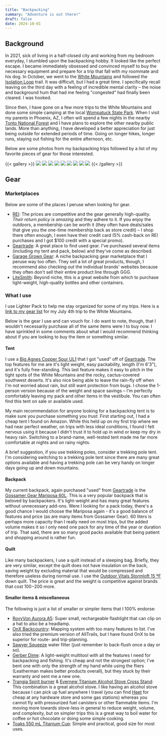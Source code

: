 ```yaml
---
title: "Backpacking"
summary: "Adventure is out there!"
draft: false
date: 2024-10-01
---
```


## Background

In 2021, sick of living in a half-closed city and working from my bedroom everyday, I stumbled upon the backpacking hobby.
It looked like the perfect escape.
I became immediately obsessed and convinced myself to buy the necessary equipment and prepare for a trip that fall with my roommate and his dog.
In October, we went to the [White Mountains](https://www.fs.usda.gov/whitemountain) and followed the [Isolation Loop](https://sectionhiker.com/backpacking-white-mountain-4000-footers-guidebook/backpacking-a-mt-isolation-loop/) trail.
It was difficult, but I had a great time.
I specifically recall leaving on the third day with a feeling of incredible mental clarity – the noise and background hum that had me feeling "congested" had finally been cleared.
I was hooked.

Since then, I have gone on a few more trips to the White Mountains and done some simple camping at the local [Wompatuck State Park](https://www.mass.gov/locations/wompatuck-state-park).
When I visit my parents in Phoenix, AZ, I often will spend a few nights in the nearby [Tonto National Forest](https://www.fs.usda.gov/tonto/) and I have plans to explore the other nearby public lands.
More than anything, I have developed a better appreciation for just being outside for extended periods of time.
Going on longer hikes, longer runs, staying out fishing for the entire afternoon, etc.

Below are some photos from my backpacking trips followed by a list of my favorite pieces of gear for those interested.

{{< gallery >}}
  <img src="gallery/IMG_7361.jpeg" class="grid-w33" />
  <img src="gallery/IMG_2614.jpeg" class="grid-w33" />
  <img src="gallery/IMG_4862.jpeg" class="grid-w33" />
  <img src="gallery/IMG_3474.jpeg" class="grid-w33" />
  <img src="gallery/IMG_8557.jpeg" class="grid-w33" />
  <img src="gallery/IMG_8593.jpeg" class="grid-w33" />
  <img src="gallery/IMG_7346.jpeg" class="grid-w33" />
  <img src="gallery/IMG_6369.jpeg" class="grid-w33" />
  <img src="gallery/IMG_8614.jpeg" class="grid-w33" />
{{< /gallery >}}

## Gear

### Marketplaces

Below are some of the places I peruse when looking for gear.

- [REI](https://www.rei.com): The prices are competitive and the gear generally high-quality. *Their return policy is amazing* and they adhere to it. If you enjoy the outdoors, a membership can be worth it (they often have deals/sales that give you the one-time membership back as store credit) – I shop there often enough, I even have their credit card (5% cash-back on REI purchases and I got $100 credit with a special promo).
- [Geartrade](https://geartrade.com): A great place to find used gear. I've purchased several items (including my tent and pack, below) and they've come as described.
- [Garage Grown Gear](https://www.garagegrowngear.com): A niche backpacking gear marketplace that I peruse way too often. They sell a lot of great products, though, I recommend also checking out the individual brands' websites because they often don't sell their entire product line through GGG.
- [LiteSmith](https://www.litesmith.com): Beyond niche, this is a great website from which to purchase light-weight, high-quality bottles and other containers.

### What I use

I use Lighter Pack to help me stay organized for some of my trips. Here is a [link to my gear list](https://lighterpack.com/r/smkhmy) for my July 4th trip to the White Mountains.

Below is the gear I use and can vouch for.
I do want to note, though, that I wouldn't necessarily purchase all of the same items were I to buy now.
I have sprinkled in some comments about what I would recommend thinking about if you are looking to buy the item or something similar.

#### Tent

I use a [Big Agnes Copper Spur UL1](https://www.bigagnes.com/products/copper-spur-hv-ul1) that I got "used" off of [Geartrade](https://geartrade.com).
The top features for me are it's light weight, easy packability, length (I'm 6'3"), and it's fully free-standing.
This last feature makes it easy to pitch in the tight spots of the White Mountains and the rocky, cactus-covered southwest deserts.
It's also nice being able to leave the rain-fly off when I'm not worried about rain, but still want protection from bugs.
I chose the 1-person version because of the weight and space savings – I'm perfectly comfortably leaving my pack and other items in the vestibule.
You can often find this tent on sale or available used.

My main recommendation for anyone looking for a backpacking tent is to make sure you purchase something you *trust*.
First starting out, I had a cheap tent I found on Amazon.
While this held up on my first trip where we had near perfect weather, on trips with less ideal conditions, I found I felt nervous using it because I didn't trust it to hold up in wind or keep my dry in heavy rain.
Switching to a brand-name, well-tested tent made me far more comfortable at nights and on rainy nights.

A brief suggestion, if you use trekking poles, consider a trekking pole tent.
I'm considering switching to a trekking pole tent since there are many great options available and having a trekking pole can be very handy on longer days going up and down mountains.

#### Backpack

My current backpack, again purchased "used" from [Geartrade](https://geartrade.com) is the [Gossamer Gear Mariposa 60L](https://www.gossamergear.com/products/mariposa-60-lightweight-backpack).
This is a very popular backpack that is beloved by backpackers.
It's light-weight and has many great features without unnecessary add-ons.
Were I looking for a pack today, there's a good chance I would choose the Mariposa again - it's a good balance of features and price (as are many items from Gossamer Gear).
60 liters is perhaps more capacity than I really need on most trips, but the added volume makes it so I only need one pack for any time of the year or duration of trip.
That said, there are so many good packs available that being patient and shopping around is rather fun.

#### Quilt

Like many backpackers, I use a quilt instead of a sleeping bag.
Briefly, they are very similar, except the quilt does not have insulation on the back, saving weight by excluding material that would be compressed and therefore useless during normal use.
I use the [Outdoor Vitals Stormloft 15 ºF](https://outdoorvitals.com/products/update-stormloft-0-30-f-down-topquilt-sleeping-bag) down quilt.
The price is great and the weight is competitive against brands that cost $100-$200 more.

#### Smaller items & miscellaneous

The following is just a list of smaller or simpler items that I 100% endorse:

- [RovyVon Aurora A5](https://amzn.to/3AaA1kg): Super small, rechargeable flashlight that can clip on a hat to also be a headlamp.
- [OnX Backcountry](https://share-backcountry.onxmaps.com/cJQyCb25PLb): Mapping system with too many features to list. I've also tried the premium version of AllTrails, but I have found OnX to be superior for route- and trip-planning.
- [Sawyer Squeeze](https://amzn.to/4fyTqLN) water filter (just remember to back-flush once a day or so).
- [Gerber Dime](https://amzn.to/3A6VoTv): A light-weight multitool with all the features I need for backpacking and fishing. It's cheap and not the strongest option; I've bent one with only the strength of my hand while using the fliers (Leatherman makes better products overall), but they stuck by their warranty and sent me a new one.
- [Trangia Spirit burner](https://amzn.to/3LQC27L) & [Evernew Titanium Alcohol Stove Cross Stand](https://amzn.to/4d89gvc): This combination is a great alcohol stove. I like having an alcohol stove because I can pick up fuel anywhere I travel (you can find [Heet](https://amzn.to/3LRYk9h) for cheap at any hardware store and some gas stations) whereas you cannot fly with pressurized fuel canisters or other flammable items. I'm moving more towards stove-less in general to reduce weight, volume, and complexity, but on simpler trips this is a great way to boil water for coffee or hot chocolate or doing some simple cooking.
- [Toaks 550 mL Titanium Cup](https://amzn.to/3Suuj2L): Simple and practical, good size for most uses.
